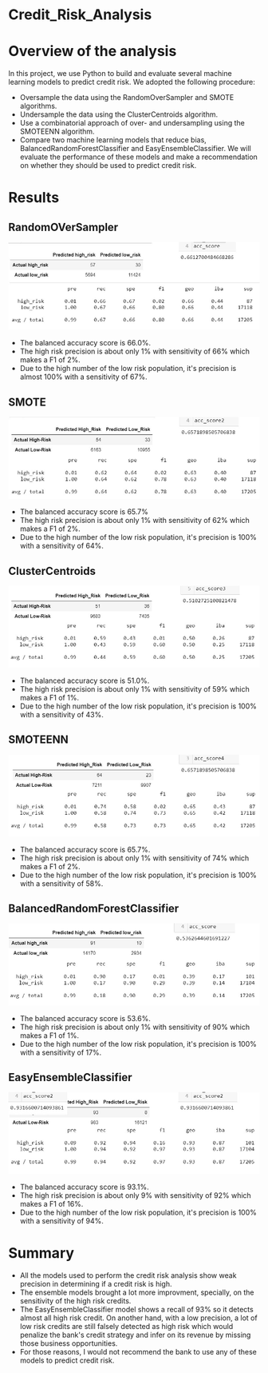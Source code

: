 # Credit_Risk_Analysis
# Overview of the analysis
In this project, we use Python to build and evaluate several machine learning models to predict credit risk.
We adopted the following procedure:
- Oversample the data using the RandomOverSampler and SMOTE algorithms.
- Undersample the data using the ClusterCentroids algorithm.
- Use a combinatorial approach of over- and undersampling using the SMOTEENN algorithm.
- Compare two machine learning models that reduce bias, BalancedRandomForestClassifier and EasyEnsembleClassifier.
We will evaluate the performance of these models and make a recommendation on whether they should be used to predict credit risk.

# Results
## RandomOVerSampler
![RandomOVerSampler](https://github.com/arelysrsd87/Credit_Risk_Analysis/blob/main/Images/NaiveRandomOversampling.jpg)  
- The balanced accuracy score is 66.0%.
- The high risk precision is about only 1% with sensitivity of 66% which makes a F1 of 2%.
- Due to the high number of the low risk population, it's precision is almost 100% with a sensitivity of 67%.
## SMOTE
![SMOTE](https://github.com/arelysrsd87/Credit_Risk_Analysis/blob/main/Images/SMOTE.jpg)  
- The balanced accuracy score is 65.7%
- The high risk precision is about only 1% with sensitivity of 62% which makes a F1 of 2%.
- Due to the high number of the low risk population, it's precision is 100% with a sensitivity of 64%.
## ClusterCentroids
![ClusterCentroids](https://github.com/arelysrsd87/Credit_Risk_Analysis/blob/main/Images/ClustersCentroids.jpg)  
- The balanced accuracy score is 51.0%.
- The high risk precision is about only 1% with sensitivity of 59% which makes a F1 of 1%.
- Due to the high number of the low risk population, it's precision is 100% with a sensitivity of 43%.
## SMOTEENN
![SMOTEENN](https://github.com/arelysrsd87/Credit_Risk_Analysis/blob/main/Images/SMOTEENN.jpg)  
- The balanced accuracy score is 65.7%.
- The high risk precision is about only 1% with sensitivity of 74% which makes a F1 of 2%.
- Due to the high number of the low risk population, it's precision is 100% with a sensitivity of 58%.
## BalancedRandomForestClassifier
![BalancedRandomForestClassifier](https://github.com/arelysrsd87/Credit_Risk_Analysis/blob/main/Images/BalancedRandomForestClassifier.jpg)  
- The balanced accuracy score is 53.6%.
- The high risk precision is about only 1% with sensitivity of 90% which makes a F1 of 1%.
- Due to the high number of the low risk population, it's precision is 100% with a sensitivity of 17%.
## EasyEnsembleClassifier
![EasyEnsembleClassifier](https://github.com/arelysrsd87/Credit_Risk_Analysis/blob/main/Images/EasyEnsembleClassifier.jpg)  
- The balanced accuracy score is 93.1%.
- The high risk precision is about only 9% with sensitivity of 92% which makes a F1 of 16%.
- Due to the high number of the low risk population, it's precision is 100% with a sensitivity of 94%.
# Summary
- All the models used to perform the credit risk analysis show weak precision in determining if a credit risk is high.
- The ensemble models brought a lot more improvment, specially, on the sensitivity of the high risk credits.
- The EasyEnsembleClassifier model shows a recall of 93% so it detects almost all high risk credit. On another hand, with a low precision, a lot of low risk credits are still falsely detected as high risk which would penalize the bank's credit strategy and infer on its revenue by missing those business opportunities.
- For those reasons, I would not recommend the bank to use any of these models to predict credit risk.

